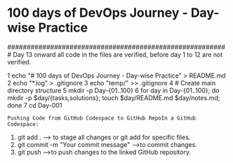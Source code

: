 # 100 days of DevOps Journey - Day-wise Practice
#########################################################
Day 13 onward all code in the files are verified, before day 1 to 12 are not verified.

1  echo "# 100 days of DevOps Journey - Day-wise Practice" > README.md
    2  echo "*.log" > .gitignore
    3  echo "temp/" >> .gitignore
    4  # Create main directory structure
    5  mkdir -p Day-{01..100}
    6  for day in Day-{01..100}; do     mkdir -p $day/{tasks,solutions};     touch $day/README.md $day/notes.md; done
    7  cd Day-001

    Pushing Code from GitHub Codespace to GitHub RepoIn a GitHub Codespace:

1.  git add .   --> to stage all changes or git add <file> for specific files.
3.  git commit -m "Your commit message"  -->to commit changes.
4.  git push -->to push changes to the linked GitHub repository.